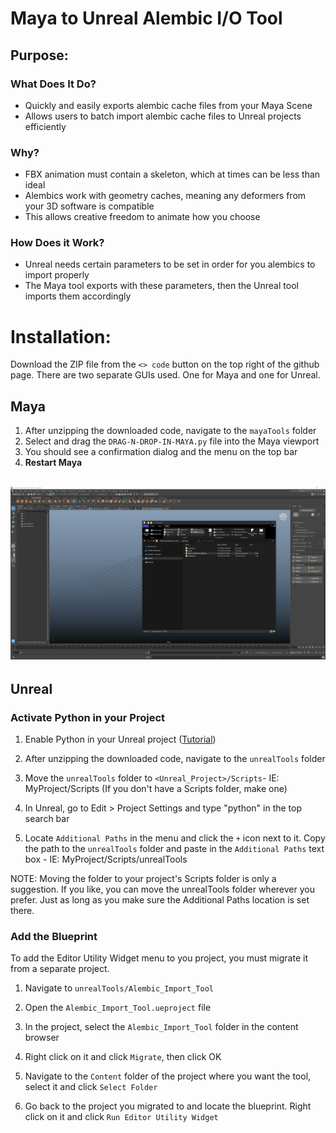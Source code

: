 # Maya to Unreal Alembic I/O Tool

## Purpose:
### What Does It Do?
* Quickly and easily exports alembic cache files from your Maya Scene
* Allows users to batch import alembic cache files to Unreal projects efficiently

### Why?
* FBX animation must contain a skeleton, which at times can be less than ideal
* Alembics work with geometry caches, meaning any deformers from your 3D software is compatible
* This allows creative freedom to animate how you choose

### How Does it Work?
* Unreal needs certain parameters to be set in order for you alembics to import properly
* The Maya tool exports with these parameters, then the Unreal tool imports them accordingly

# Installation:
Download the ZIP file from the `<> code` button on the top right of the github page.
There are two separate GUIs used. One for Maya and one for Unreal.


## **Maya**
1. After unzipping the downloaded code, navigate to the `mayaTools` folder
2. Select and drag the `DRAG-N-DROP-IN-MAYA.py` file into the Maya viewport
3. You should see a confirmation dialog and the menu on the top bar 
4. **Restart Maya**

![Installing the Maya tool](maya_install.gif)
--

## **Unreal**
### Activate Python in your Project
1. Enable Python in your Unreal project ([Tutorial](https://youtu.be/PMOvQ7mPv8k?si=OMGj71u5L9fDlZzm&t=7))

2. After unzipping the downloaded code, navigate to the `unrealTools` folder

3. Move the `unrealTools` folder to `<Unreal_Project>/Scripts`- IE: MyProject/Scripts (If you don't have a Scripts folder, make one)

4. In Unreal, go to Edit > Project Settings and type "python" in the top search bar

5. Locate `Additional Paths` in the menu and click the `+` icon next to it. Copy the path to the `unrealTools` folder and paste in the `Additional Paths` text box - IE: MyProject/Scripts/unrealTools

NOTE: Moving the folder to your project's Scripts folder is only a suggestion. If you like, you can move the unrealTools folder wherever you prefer. Just as long as you make sure the Additional Paths location is set there. 

### Add the Blueprint
To add the Editor Utility Widget menu to you project, you must migrate it from a separate project.

1. Navigate to `unrealTools/Alembic_Import_Tool`

2. Open the `Alembic_Import_Tool.ueproject` file

3. In the project, select the `Alembic_Import_Tool` folder in the 
content browser

4. Right click on it and click `Migrate`, then click OK

5. Navigate to the `Content` folder of the project where you want the tool, select it and click `Select Folder`

6. Go back to the project you migrated to and locate the blueprint. Right click on it and click `Run Editor Utility Widget`





